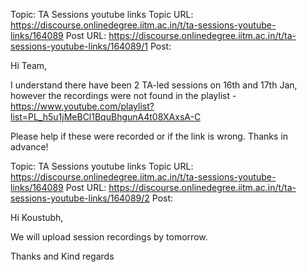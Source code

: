 Topic: TA Sessions youtube links
Topic URL: https://discourse.onlinedegree.iitm.ac.in/t/ta-sessions-youtube-links/164089
Post URL: https://discourse.onlinedegree.iitm.ac.in/t/ta-sessions-youtube-links/164089/1
Post: <p>Hi Team,</p>
<p>I understand there have been 2 TA-led sessions on 16th and 17th Jan, however the recordings were not found in the playlist - <a href="https://www.youtube.com/playlist?list=PL_h5u1jMeBCl1BquBhgunA4t08XAxsA-C" rel="noopener nofollow ugc">https://www.youtube.com/playlist?list=PL_h5u1jMeBCl1BquBhgunA4t08XAxsA-C</a></p>
<p>Please help if these were recorded or if the link is wrong. Thanks in advance!</p>

Topic: TA Sessions youtube links
Topic URL: https://discourse.onlinedegree.iitm.ac.in/t/ta-sessions-youtube-links/164089
Post URL: https://discourse.onlinedegree.iitm.ac.in/t/ta-sessions-youtube-links/164089/2
Post: <p>Hi Koustubh,</p>
<p>We will upload session recordings by tomorrow.</p>
<p>Thanks and Kind regards</p>
